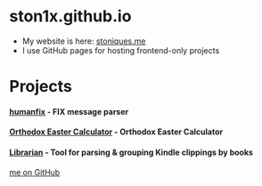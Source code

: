 # ston1x.github.io
- My website is here: [stoniques.me](https://stoniques.me)
- I use GitHub pages for hosting frontend-only projects

# Projects
#### [humanfix](https://ston1x.github.io/humanfix/) - FIX message parser
#### [Orthodox Easter Calculator](https://ston1x.github.io/orthodox-easter-calculator/) - Orthodox Easter Calculator
#### [Librarian](https://ston1x.github.io/librarian/) - Tool for parsing & grouping Kindle clippings by books


[me on GitHub](https://github.com/ston1x)
